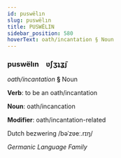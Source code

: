 ```yaml
---
id: puswëlın
slug: puswëlın
title: PUSWËLIN
sidebar_position: 580
hoverText: oath/incantation § Noun
---
```


### puswëlın&emsp;<span kind="abugida">ʋ́ʃʒʇʓ̃ȷ</span>

*oath/incantation* **§** Noun

**Verb**: to be an oath/incantation

**Noun**: oath/incancation

**Modifier**: oath/incantation-related

Dutch bezwering /bəˈzʋeː.rɪŋ/

*Germanic Language Family*